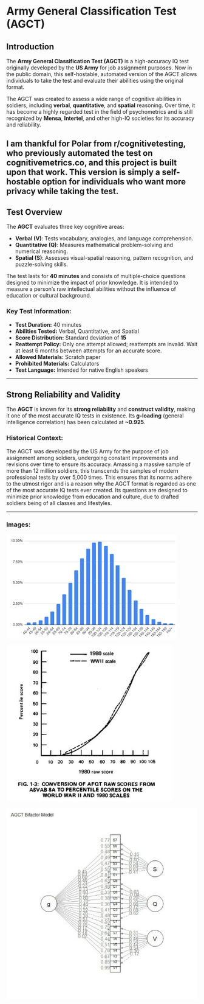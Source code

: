 ﻿# Army General Classification Test (AGCT)

## Introduction

The **Army General Classification Test (AGCT)** is a high-accuracy IQ test originally developed by the **US Army** for job assignment purposes. Now in the public domain, this self-hostable, automated version of the AGCT allows individuals to take the test and evaluate their abilities using the original format. 

The AGCT was created to assess a wide range of cognitive abilities in soldiers, including **verbal**, **quantitative**, and **spatial** reasoning. Over time, it has become a highly regarded test in the field of psychometrics and is still recognized by **Mensa**, **Intertel**, and other high-IQ societies for its accuracy and reliability.

I am thankful for **Polar** from r/cognitivetesting, who previously automated the test on **cognitivemetrics.co**, and this project is built upon that work. This version is simply a self-hostable option for individuals who want more privacy while taking the test.
---

## Test Overview

The **AGCT** evaluates three key cognitive areas:
- **Verbal (V)**: Tests vocabulary, analogies, and language comprehension.
- **Quantitative (Q)**: Measures mathematical problem-solving and numerical reasoning.
- **Spatial (S)**: Assesses visual-spatial reasoning, pattern recognition, and puzzle-solving skills.

The test lasts for **40 minutes** and consists of multiple-choice questions designed to minimize the impact of prior knowledge. It is intended to measure a person’s raw intellectual abilities without the influence of education or cultural background.

### Key Test Information:
- **Test Duration:** 40 minutes
- **Abilities Tested:** Verbal, Quantitative, and Spatial
- **Score Distribution:** Standard deviation of **15**
- **Reattempt Policy:** Only one attempt allowed; reattempts are invalid. Wait at least 6 months between attempts for an accurate score.
- **Allowed Materials:** Scratch paper
- **Prohibited Materials:** Calculators
- **Test Language:** Intended for native English speakers

---

## Strong Reliability and Validity

The **AGCT** is known for its **strong reliability** and **construct validity**, making it one of the most accurate IQ tests in existence. Its **g-loading** (general intelligence correlation) has been calculated at **~0.925**.


### Historical Context:
The AGCT was developed by the US Army for the purpose of job assignment among soldiers, undergoing constant improvements and revisions over time to ensure its accuracy. Amassing a massive sample of more than 12 million soldiers, this transcends the samples of modern professional tests by over 5,000 times. This ensures that its norms adhere to the utmost rigor and is a reason why the AGCT format is regarded as one of the most accurate IQ tests ever created. Its questions are designed to minimize prior knowledge from education and culture, due to drafted soldiers being of all classes and lifestyles.

---

### Images:

![AGCT Score Distribution](distribution.png)

![Sample Problem](02.jpeg)

![Factorial Validity Chart](bitfactor.jpeg)
